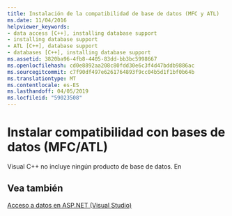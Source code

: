 ```yaml
---
title: Instalación de la compatibilidad de base de datos (MFC y ATL)
ms.date: 11/04/2016
helpviewer_keywords:
- data access [C++], installing database support
- installing database support
- ATL [C++], database support
- databases [C++], installing database support
ms.assetid: 3820ba96-4fb8-4405-83dd-bb3bc5998667
ms.openlocfilehash: cd0e8892aa208c80fdd30e6c3f4d47bddb9886ac
ms.sourcegitcommit: c7f90df497e6261764893f9cc04b5d1f1bf0b64b
ms.translationtype: MT
ms.contentlocale: es-ES
ms.lasthandoff: 04/05/2019
ms.locfileid: "59023508"
---
```

# <a name="installing-database-support-mfcatl"></a>Instalar compatibilidad con bases de datos (MFC/ATL)

Visual C++ no incluye ningún producto de base de datos. En


## <a name="see-also"></a>Vea también

[Acceso a datos en ASP.NET (Visual Studio)](data-access-in-cpp.md)